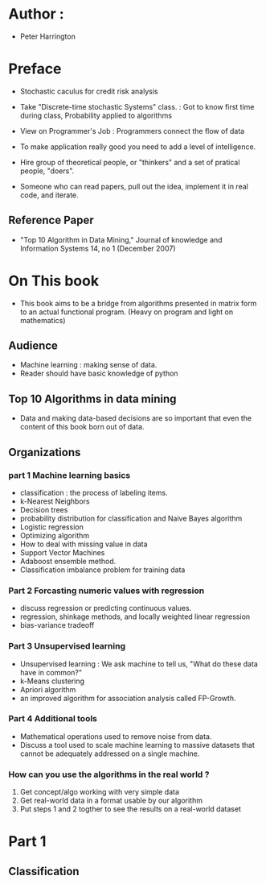 # Author :
 - Peter Harrington
 
# Preface
  - <challenge >   Stochastic caculus for credit risk analysis
  - <Response  >   Take "Discrete-time stochastic Systems" class. 
    : Got to know first time during class, Probability applied to algorithms
    
  - View on Programmer's Job 
    : Programmers connect the flow of data
  - To make application really good you need to add a level of intelligence. <Well-build product>
  
  - Hire group of theoretical people, or "thinkers" and a set of pratical people, "doers".
  - Someone who can read papers, pull out the idea, implement it in real code, and iterate. 
  
## Reference Paper
  - "Top 10 Algorithm in Data Mining," Journal of knowledge and Information Systems 14, no 1 (December 2007)
  
# On This book
  -  This book aims to be a bridge from algorithms presented in matrix form to an actual functional program. 
     (Heavy on program and light on mathematics)
## Audience
   - Machine learning : making sense of data.
   - Reader should have basic knowledge of python 

## Top 10 Algorithms in data mining 
   - Data and making data-based decisions are so important that even the content of this book born out of data.

## Organizations

### part 1 Machine learning basics 
  - classification  : the process of labeling items. 
  - k-Nearest Neighbors
  - Decision trees
  - probability distribution for classification and Naive Bayes algorithm
  - Logistic regression
  - Optimizing algorithm
  - How to deal with missing value in data
  - Support Vector Machines 
  - Adaboost ensemble method. 
  - Classification imbalance problem for training data 
  
### Part 2 Forcasting numeric values with regression 
  - discuss regression or predicting continuous values. 
  - regression, shinkage methods, and locally weighted linear regression
  - bias-variance tradeoff 

### Part 3 Unsupervised learning 
  - Unsupervised learning : We ask machine to tell us, "What do these data have in common?"
  - k-Means clustering
  - Apriori algorithm
  - an improved algorithm for association analysis called FP-Growth.
  
### Part 4 Additional tools
  - Mathematical operations used to remove noise from data. 
  - Discuss a tool used to scale machine learning to massive datasets that cannot be adequately addressed on a single machine. 

### How can you use the algorithms in the real world ?
  1. Get concept/algo working with very simple data
  2. Get real-world data in a format usable by our algorithm
  3. Put steps 1 and 2 togther to see the results on a real-world dataset 
  
  
# Part 1 
## Classification 
  
